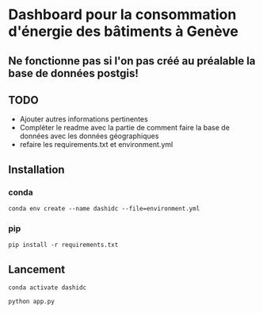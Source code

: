 # Dashboard pour la consommation d'énergie des bâtiments à Genève

## Ne fonctionne pas si l'on pas créé au préalable la base de données postgis!

## TODO
- Ajouter autres informations pertinentes
- Compléter le readme avec la partie de comment faire la base de données avec les données géographiques
- refaire les requirements.txt et environment.yml

## Installation

### conda
```shell
conda env create --name dashidc --file=environment.yml
```
### pip
```shell
pip install -r requirements.txt
```

## Lancement
```shell
conda activate dashidc
```
```shell
python app.py
```
